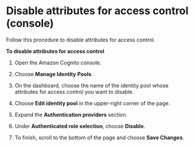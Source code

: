# Disable attributes for access control \(console\)<a name="disable-afac"></a>

Follow this procedure to disable attributes for access control\.

**To disable attributes for access control**

1. Open the Amazon Cognito console\.

1. Choose **Manage Identity Pools**\.

1. On the dashboard, choose the name of the identity pool whose attributes for access control you want to disable\.

1. Choose **Edit identity pool** in the upper\-right corner of the page\.

1. Expand the **Authentication providers** section\.

1. Under **Authenticated role selection**, choose **Disable**\.

1. To finish, scroll to the bottom of the page and choose **Save Changes**\.